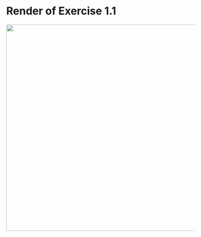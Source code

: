 # Render of Exercise 1.1

<img src="https://user-images.githubusercontent.com/17362519/112375771-0f187980-8cba-11eb-8fc6-82588b802230.png" width="550;" />

